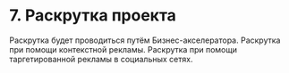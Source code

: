 # 7. Раскрутка проекта
Раскрутка будет проводиться путём Бизнес-акселератора.
Раскрутка при помощи контекстной рекламы.
Раскрутка при помощи таргетированной рекламы в социальных сетях.
